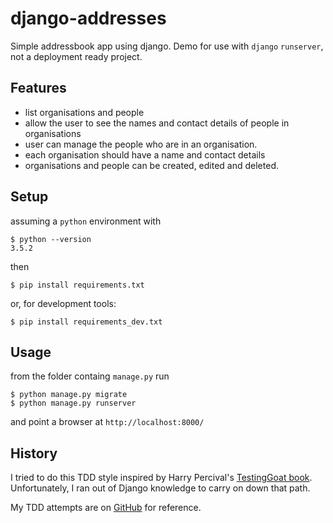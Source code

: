 # django-addresses
Simple addressbook app using django.
Demo for use with `django` `runserver`,
not a deployment ready project.

## Features

- list organisations and people
- allow the user to see the names and contact details of people in organisations
- user can manage the people who are in an organisation.
- each organisation should have a name and contact details
- organisations and people can be created, edited and deleted.

## Setup
assuming a `python` environment
with

```shell
$ python --version
3.5.2
```
then
```shell
$ pip install requirements.txt
```

or, for development tools:
```shell
$ pip install requirements_dev.txt
```
## Usage
from the folder containg `manage.py` run

```shell
$ python manage.py migrate
$ python manage.py runserver
```
and point a browser at `http://localhost:8000/`

## History
I tried to do this TDD style inspired by
Harry Percival's [TestingGoat book](http://www.obeythetestinggoat.com/).
Unfortunately, I ran out of Django knowledge to carry on
down that path.

My TDD attempts are on [GitHub](https://github.com/lbillingham/borked-tdd-django-contacts) for reference.

